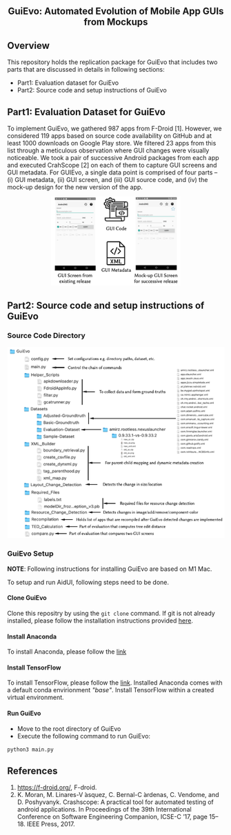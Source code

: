<h2 align="center"> GuiEvo: Automated Evolution of Mobile App GUIs from Mockups </h2>

## Overview
This repository holds the replication package for GuiEvo that includes two parts that are discussed in details in following sections: 
- Part1: Evaluation dataset for GuiEvo
- Part2: Source code and setup instructions of GuiEvo

## Part1: Evaluation Dataset for GuiEvo
To implement GuiEvo, we gathered 987 apps from F-Droid [1]. However, we considered 119 apps based on source code availability on GitHub and at least 1000 downloads on Google Play store. We filtered 23 apps from this list through a meticulous observation where GUI changes were visually noticeable. We took a pair of successive Android packages from each app and executed CrahScope [2] on each of them to capture GUI screens and GUI metadata. For GUIEvo, a single data point is comprised of four parts – (i) GUI metadata, (ii) GUI screen, and (iii) GUI source code, and (iv) the mock-up design for the new version of the app.
<p align="center"> <img src="ReadMe_Images/data-point.png" width="300"></p>

## Part2: Source code and setup instructions of GuiEvo
### Source Code Directory
<p align="center"> <img src="ReadMe_Images/structure.png" width="600"></p>

### GuiEvo Setup
**NOTE**: Following instructions for installing GuiEvo are based on M1 Mac.

To setup and run AidUI, following steps need to be done.
#### Clone GuiEvo
Clone this repositry by using the ```git clone``` command. If git is not already installed, please follow the installation instructions provided [here](https://git-scm.com/downloads).
#### Install Anaconda
To install Anaconda, please follow the [link](https://www.anaconda.com/)
#### Install TensorFlow
To install TensorFlow, please follow the [link](https://www.tensorflow.org/). Installed Anaconda comes with a default conda envirionment _"base"_. Install TensorFlow within a created virtual environment. 

#### Run GuiEvo
- Move to the root directory of GuiEvo
- Execute the following command to run GuiEvo: 
```bash
python3 main.py
```

## References
1. https://f-droid.org/, F-droid.
2. K. Moran, M. Linares-V ́asquez, C. Bernal-C ́ardenas, C. Vendome, and D. Poshyvanyk. Crashscope: A practical tool for automated testing of android applications. In Proceedings of the 39th International Conference on Software Engineering Companion, ICSE-C ’17, page 15–18. IEEE Press, 2017.
